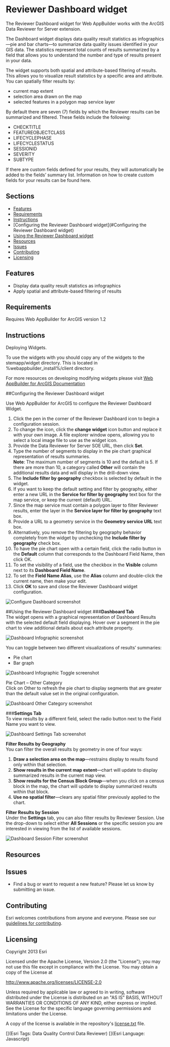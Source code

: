 # Reviewer Dashboard widget
The Reviewer Dashboard widget for Web AppBuilder works with the ArcGIS Data Reviewer for Server extension.

The Dashboard widget displays data quality result statistics as infographics—pie and bar charts—to summarize data quality issues identified in your GIS data. The statistics represent total counts of results summarized by a field that allows you to understand the number and type of results present in your data.

The widget supports both spatial and attribute-based filtering of results. This allows you to visualize result statistics by a specific area and attribute. You can spatially filter results by:
* current map extent 
* selection area drawn on the map
* selected features in a polygon map service layer

By default there are seven (7) fields by which the Reviewer results can be summarized and filtered. These fields include the following: 
* CHECKTITLE
* FEATUREOBJECTCLASS
* LIFECYCLEPHASE
* LIFECYCLESTATUS
* SESSIONID
* SEVERITY
* SUBTYPE

If there are custom fields defined for your results, they will automatically be added to the fields’ summary list. Information on how to create custom fields for your results can be found here.

## Sections

* [Features](#features)
* [Requirements](#requirements)
* [Instructions](#instructions)
* [Configuring the Reviewer Dashboard widget](#Configuring the Reviewer Dashboard widget)
* [Using the Reviewer Dashboard widget](#using)
* [Resources](#resources)
* [Issues](#issues)
* [Contributing](#contributing)
* [Licensing](#licensing)

## Features
* Display data quality result statistics as infographics
* Apply spatial and attribute-based filtering of results

## Requirements
Requires Web AppBuilder for ArcGIS version 1.2

## Instructions
Deploying Widgets.

To use the widgets with you should copy any of the widgets to the stemapp/widget directory. This is located in %webappbuilder_install%/client directory.

For more resources on developing modifying widgets please visit
[Web AppBuilder for ArcGIS Documentation](http://doc.arcgis.com/en/web-appbuilder/)

##Configuring the Reviewer Dashboard widget

Use Web AppBuilder for ArcGIS to configure the Reviewer Dashboard Widget.

1.	Click the pen in the corner of the Reviewer Dashboard icon to begin a configuration session.
2.	To change the icon, click the **change widget** icon button and replace it with your own image. A file explorer window opens, allowing you to select a local image file to use as the widget icon.
3.	Provide the Data Reviewer for Server SOE URL, then click **Set**.
4.	Type the number of segments to display in the pie chart graphical representation of results summaries.   
   **Note**: The maximum number of segments is 10 and the default is 5. If there are more than 10, a category called **Other** will contain the additional results data and will display in the drill-down view.
5.	The **Include filter by geography** checkbox is selected by default in the widget. 
  1.	If you want to keep the default setting and filter by geography, either enter a new URL in the **Service for filter by geography** text box for the map service, or keep the current (default) URL. 
  2.	Since the map service must contain a polygon layer to filter Reviewer results, enter the layer in the **Service layer for filter by geography** text box.
  3.	Provide a URL to a geometry service in the **Geometry service URL** text box.
  4.	Alternatively, you remove the filtering by geography behavior completely from the widget by unchecking the **Include filter by geography** check box.
6.	To have the pie chart open with a certain field, click the radio button in the **Default** column that corresponds to the Dashboard Field Name, then click OK.
7.	To set the visibility of a field, use the checkbox in the **Visible** column next to its **Dashboard Field Name**.
8.	To set the **Field Name Alias**, use the **Alias** column and double-click the current name, then make your edit.
9.	Click **OK** to save and close the Reviewer Dashboard widget configuration.

![Configure Dashboard screenshot](./Screenshots/ConfigScreen.png)

##Using the Reviewer Dashboard widget
###**Dashboard Tab**   
The widget opens with a graphical representation of Dashboard Results with the selected default field displaying. Hover over a segment in the pie chart to view additional details about each attribute property.

![Dashboard Infographic screenshot](./Screenshots/DashboardScreen.jpg)

You can toggle between two different visualizations of results’ summaries:
* Pie chart
* Bar graph

![Dashboard Infographic Toggle screenshot](./Screenshots/BarScreen.jpg)

Pie Chart – Other Category   
Click on Other to refresh the pie chart to display segments that are greater than the default value set in the original configuration.

![Dashboard Other Category screenshot](./Screenshots/DashboardOtherScreen.png)

###**Settings Tab**   
To view results by a different field, select the radio button next to the Field Name you want to view.

![Dashboard Settings Tab screenshot](./Screenshots/ResultsScreen.png)

**Filter Results by Geography**   
You can filter the overall results by geometry in one of four ways:

1. **Draw a selection area on the map**—restrains display to results found only within that selection.
2. **Show results in the current map extent**—chart will update to display summarized results in the current map view.
3. **Show results for the Census Block Group**—when you click on a census block in the map, the chart will update to display summarized results within that block.
4. **Use no spatial filter**—clears any spatial filter previously applied to the chart.

**Filter Results by Session**   
Under the **Settings** tab, you can also filter results by Reviewer Session. Use the drop-down to select either **All Sessions** or the specific session you are interested in viewing from the list of available sessions.

![Dashboard Session Filter screenshot](./Screenshots/SessionsScreen.jpg)
## Resources

## Issues
* Find a bug or want to request a new feature?  Please let us know by submitting an issue.

## Contributing
Esri welcomes contributions from anyone and everyone. Please see our [guidelines for contributing](https://github.com/esri/contributing).


## Licensing
Copyright 2013 Esri

Licensed under the Apache License, Version 2.0 (the "License");
you may not use this file except in compliance with the License.
You may obtain a copy of the License at

   http://www.apache.org/licenses/LICENSE-2.0

Unless required by applicable law or agreed to in writing, software
distributed under the License is distributed on an "AS IS" BASIS,
WITHOUT WARRANTIES OR CONDITIONS OF ANY KIND, either express or implied.
See the License for the specific language governing permissions and
limitations under the License.

A copy of the license is available in the repository's
[license.txt](../LICENSE) file.

[](Esri Tags: Data Quality Control Data Reviewer)
[](Esri Language: Javascript)
